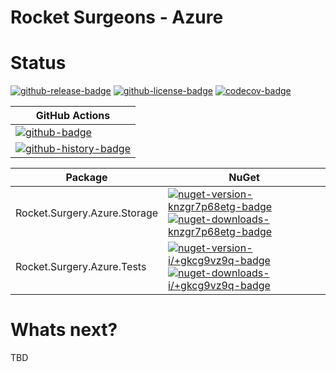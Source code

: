 # Rocket Surgeons - Azure

# Status

<!-- badges -->
[![github-release-badge]][github-release]
[![github-license-badge]][github-license]
[![codecov-badge]][codecov]
<!-- badges -->

<!-- history badges -->
| GitHub Actions |
| -------------- |
| [![github-badge]][github] |
| [![github-history-badge]][github] |
<!-- history badges -->

<!-- nuget packages -->
| Package | NuGet |
| ------- | ----- |
| Rocket.Surgery.Azure.Storage | [![nuget-version-knzgr7p68etg-badge]![nuget-downloads-knzgr7p68etg-badge]][nuget-knzgr7p68etg] |
| Rocket.Surgery.Azure.Tests | [![nuget-version-i/+gkcg9vz9q-badge]![nuget-downloads-i/+gkcg9vz9q-badge]][nuget-i/+gkcg9vz9q] |
<!-- nuget packages -->

# Whats next?

TBD

<!-- generated references -->
[github-release]: https://github.com/RocketSurgeonsGuild/Azure/releases/latest
[github-release-badge]: https://img.shields.io/github/release/RocketSurgeonsGuild/Azure.svg?logo=github&style=flat "Latest Release"
[github-license]: https://github.com/RocketSurgeonsGuild/Azure/blob/master/LICENSE
[github-license-badge]: https://img.shields.io/github/license/RocketSurgeonsGuild/Azure.svg?style=flat "License"
[codecov]: https://codecov.io/gh/RocketSurgeonsGuild/Azure
[codecov-badge]: https://img.shields.io/codecov/c/github/RocketSurgeonsGuild/Azure.svg?color=E03997&label=codecov&logo=codecov&logoColor=E03997&style=flat "Code Coverage"
[github]: https://github.com/RocketSurgeonsGuild/Azure/actions?query=workflow%3Aci
[github-badge]: https://img.shields.io/github/workflow/status/RocketSurgeonsGuild/Azure/ci.svg?label=github&logo=github&color=b845fc&logoColor=b845fc&style=flat "GitHub Actions Status"
[github-history-badge]: https://buildstats.info/github/chart/RocketSurgeonsGuild/Azure?includeBuildsFromPullRequest=false "GitHub Actions History"
[nuget-knzgr7p68etg]: https://www.nuget.org/packages/Rocket.Surgery.Azure.Storage/
[nuget-version-knzgr7p68etg-badge]: https://img.shields.io/nuget/v/Rocket.Surgery.Azure.Storage.svg?color=004880&logo=nuget&style=flat-square "NuGet Version"
[nuget-downloads-knzgr7p68etg-badge]: https://img.shields.io/nuget/dt/Rocket.Surgery.Azure.Storage.svg?color=004880&logo=nuget&style=flat-square "NuGet Downloads"
[nuget-i/+gkcg9vz9q]: https://www.nuget.org/packages/Rocket.Surgery.Azure.Tests/
[nuget-version-i/+gkcg9vz9q-badge]: https://img.shields.io/nuget/v/Rocket.Surgery.Azure.Tests.svg?color=004880&logo=nuget&style=flat-square "NuGet Version"
[nuget-downloads-i/+gkcg9vz9q-badge]: https://img.shields.io/nuget/dt/Rocket.Surgery.Azure.Tests.svg?color=004880&logo=nuget&style=flat-square "NuGet Downloads"
<!-- generated references -->

<!-- nuke-data
github:
  owner: RocketSurgeonsGuild
  repository: Azure
-->

